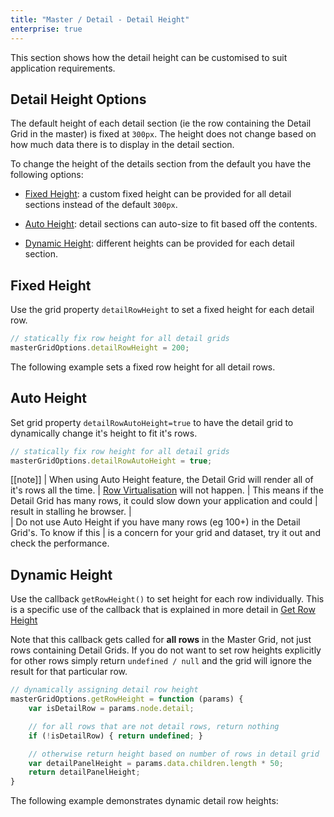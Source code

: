 ```yaml
---
title: "Master / Detail - Detail Height"
enterprise: true
---
```


This section shows how the detail height can be customised to suit application requirements.

## Detail Height Options


The default height of each detail section (ie the row containing the Detail Grid in the master) is fixed at `300px`. The height does not change based on how much data there is to display in the detail section.

To change the height of the details section from the default you have the following options:


- [Fixed Height](../master-detail-height/#fixed-height): a custom fixed height can be provided for all detail sections instead of the default `300px`.

- [Auto Height](../master-detail-height/#auto-height): detail sections can auto-size to fit based off the contents.

- [Dynamic Height](../master-detail-height/#dynamic-height): different heights can be provided for each detail section.

## Fixed Height

Use the grid property `detailRowHeight` to set a fixed height for each detail row.

```js
// statically fix row height for all detail grids
masterGridOptions.detailRowHeight = 200;
```

The following example sets a fixed row height for all detail rows.

<grid-example title='Fixed Detail Row Height' name='fixed-detail-row-height' type='generated' options='{ "enterprise": true, "exampleHeight": 575, "modules":["clientside", "masterdetail", "menu", "columnpanel"] }'></grid-example>

## Auto Height

Set grid property `detailRowAutoHeight=true` to have the detail grid to dynamically change it's height to fit it's rows.

```js
// statically fix row height for all detail grids
masterGridOptions.detailRowAutoHeight = true;
```

<grid-example title='Auto Height' name='auto-height' type='generated' options='{ "enterprise": true, "modules": ["clientside", "masterdetail"] }'></grid-example>

[[note]]
| When using Auto Height feature, the Detail Grid will render all of it's rows all the time.
| [Row Virtualisation](../dom-virtualisation/) will not happen.
| This means if the Detail Grid has many rows, it could slow down your application and could
| result in stalling he browser.
| <br/>
| Do not use Auto Height if you have many rows (eg 100+) in the Detail Grid's. To know if this
| is a concern for your grid and dataset, try it out and check the performance.

## Dynamic Height

Use the callback `getRowHeight()` to set height for each row individually. This is a specific use of the callback that is explained in more detail in
[Get Row Height](../row-height/#getrowheight-callback)

Note that this callback gets called for **all rows** in the Master Grid, not just rows containing Detail Grids. If you do not want to set row heights explicitly for other rows simply return `undefined / null` and the grid will ignore the result for that particular row.

```js
// dynamically assigning detail row height
masterGridOptions.getRowHeight = function (params) {
    var isDetailRow = params.node.detail;

    // for all rows that are not detail rows, return nothing
    if (!isDetailRow) { return undefined; }

    // otherwise return height based on number of rows in detail grid
    var detailPanelHeight = params.data.children.length * 50;
    return detailPanelHeight;
}
```

The following example demonstrates dynamic detail row heights:

<grid-example title='Dynamic Detail Row Height' name='dynamic-detail-row-height' type='generated' options='{ "enterprise": true, "modules": ["clientside", "masterdetail", "menu", "columnpanel"] }'></grid-example>
